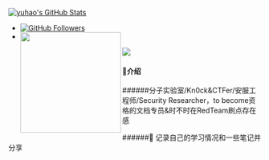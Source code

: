 [![yuhao's GitHub Stats](https://github-readme-stats.vercel.app/api?username=1yuhao&show_icons=true&&them=&hide_title=false)](https://github.com/1yuhao)
- [![GitHub Followers](https://img.shields.io/github/followers/1yuhao?label=follower%20github&style=flat-square)](https://github.com/1yuhao)
- <img align='left' src="https://profile-counter.glitch.me/1yuhao/count.svg" width="200">
![](https://github-profile-trophy.vercel.app/?username=1yuhao&column=7&margin-w=15&margin-h=15)
<!--
from https://github.com/anuraghazra/github-readme-stats
**1yuhao/1yuhao** is a ✨ _special_ ✨ repository because its `README.md` (this file) appears on your GitHub profile.
Here are some ideas to get you started:
- 🔭 I’m currently working on ...
- 🌱 I’m currently learning ...
- 👯 I’m looking to collaborate on ...
- 🤔 I’m looking for help with ...
- 💬 Ask me about ...
- 📫 How to reach me: ...
- 😄 Pronouns: ...
- ⚡ Fun fact: ...
-->

#### 🐳介绍

######分子实验室/Kn0ck&CTFer/安服工程师/Security Researcher，to become资格的文档专员&时不时在RedTeam刷点存在感

######🤔 记录自己的学习情况和一些笔记并分享

